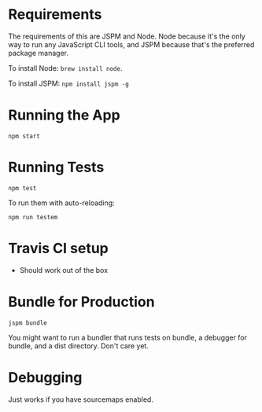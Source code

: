 # Requirements

The requirements of this are JSPM and Node. Node because it's the only way to run any JavaScript CLI tools, and JSPM because that's the preferred package manager.

To install Node: `brew install node`.

To install JSPM: `npm install jspm -g`

# Running the App

```
npm start
```

# Running Tests

```
npm test
```

To run them with auto-reloading:

```
npm run testem
```

# Travis CI setup

- Should work out of the box

# Bundle for Production

```
jspm bundle
```

You might want to run a bundler that runs tests on bundle, a debugger for bundle, and a dist directory. Don't care yet.

# Debugging

Just works if you have sourcemaps enabled.
